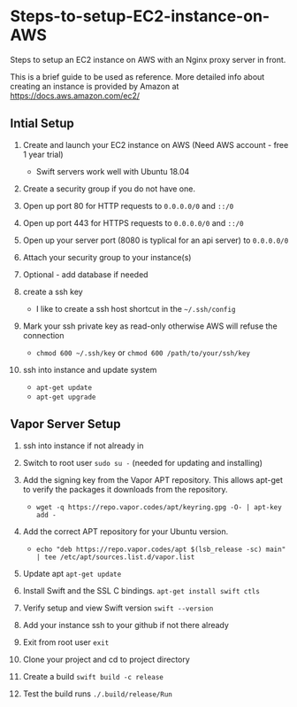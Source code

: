 # Steps-to-setup-EC2-instance-on-AWS
Steps to setup an EC2 instance on AWS with an Nginx proxy server in front. 

This is a brief guide to be used as reference. More detailed info about creating an instance is provided by Amazon at https://docs.aws.amazon.com/ec2/

## Intial Setup

1. Create and launch your EC2 instance on AWS (Need AWS account - free 1 year trial)
   - Swift servers work well with Ubuntu 18.04

1. Create a security group if you do not have one.

1. Open up port 80 for HTTP requests to `0.0.0.0/0` and `::/0`

1. Open up port 443 for HTTPS requests to `0.0.0.0/0` and `::/0`

1. Open up your server port (8080 is typlical for an api server) to `0.0.0.0/0`

1. Attach your security group to your instance(s)

1. Optional - add database if needed

1. create a ssh key 
   - I like to create a ssh host shortcut in the `~/.ssh/config`

1. Mark your ssh private key as read-only otherwise AWS will refuse the connection
   - `chmod 600 ~/.ssh/key` or `chmod 600 /path/to/your/ssh/key` 
   
1. ssh into instance and update system
   - `apt-get update`
   - `apt-get upgrade`

## Vapor Server Setup

1. ssh into instance if not already in

1. Switch to root user `sudo su -` (needed for updating and installing)

1. Add the signing key from the Vapor APT repository. This allows apt-get to verify the packages it downloads from the repository.
   - `wget -q https://repo.vapor.codes/apt/keyring.gpg -O- | apt-key add -`
   
1. Add the correct APT repository for your Ubuntu version.
   - `echo "deb https://repo.vapor.codes/apt $(lsb_release -sc) main" | tee /etc/apt/sources.list.d/vapor.list`
   
1. Update apt `apt-get update`

1. Install Swift and the SSL C bindings. `apt-get install swift ctls`

1. Verify setup and view Swift version `swift --version`

1. Add your instance ssh to your github if not there already

1. Exit from root user `exit`

1. Clone your project and cd to project directory 

1. Create a build `swift build -c release`

1. Test the build runs `./.build/release/Run`
